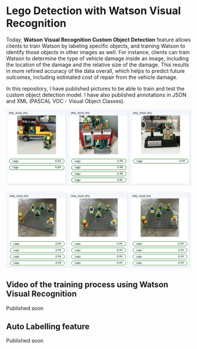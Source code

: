 # Lego Detection with Watson Visual Recognition

Today, **Watson Visual Recognition Custom Object Detection** feature allows clients to train Watson by labeling specific objects, and training Watson to identify those objects in other images as well. For instance, clients can train Watson to determine the type of vehicle damage inside an image, including the location of the damage and the relative size of the damage. This results in more refined accuracy of the data overall, which helps to predict future outcomes, including estimated cost of repair from the vehicle damage.

In this repository, I have published pictures to be able to train and test the custom object detection model. I have also published annotations in JSON and XML (PASCAL VOC - Visual Object Classes).

![Detect1](https://github.com/vperrinfr/Lego_Detection/blob/master/images/lego1.png)

![Detect2](https://github.com/vperrinfr/Lego_Detection/blob/master/images/lego2.png)

## Video of the training process using Watson Visual Recognition

Published soon

## Auto Labelling feature

Published soon
